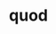 ---
title: quod
meaning: that/which
ch: fourteen
pos: pronounthird
abbgender: n.
abbgender2: neut.
gender: neuter
declension: third
---